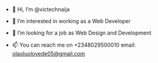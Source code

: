 - 👋 Hi, I’m @victechnaija
- 👀 I’m interested in working as a Web Developer

- 💞️ I’m looking for a job as Web Design and Development
- 📫 You can reach me on +2348029500010 email: olaoluoloyede05@gmail.com

<!---
victechnaija/victechnaija is a ✨ special ✨ repository because its `README.md` (this file) appears on your GitHub profile.
You can click the Preview link to take a look at your changes.
--->
